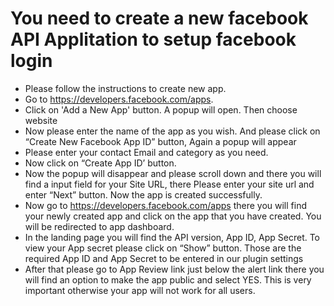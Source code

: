 # You need to create a new facebook API Applitation to setup facebook login

* Please follow the instructions to create new app.
* Go to <a href="https://developers.facebook.com/apps" target="_blank">https://developers.facebook.com/apps</a>.
* Click on 'Add a New App' button. A popup will open. Then choose website
* Now please enter the name of the app as you wish. And please click on “Create New Facebook App ID” button, Again a popup will appear
* Please enter your contact Email and category as you need.
* Now click on “Create App ID’ button.
* Now the popup will disappear and please scroll down and there you will find a input field for your Site URL, there Please enter your site url and enter “Next” button. Now the app is created successfully.
* Now go to <a href="https://developers.facebook.com/apps" target="_blank">https://developers.facebook.com/apps</a> there you will find your newly created app and click on the app that you have created. You will be redirected to app dashboard.
* In the landing page you will find the API version, App ID, App Secret. To view your App secret please click on “Show” button. Those are the required App ID and App Secret to be entered in our plugin settings
* After that please go to App Review link just below the alert link there you will find an option to make the app public and select YES. This is very important otherwise your app will not work for all users.

